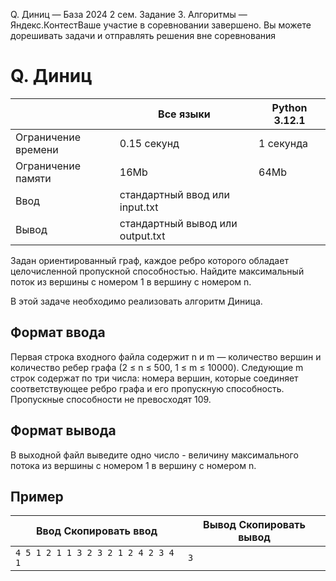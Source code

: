 Q. Диниц — База 2024 2 сем. Задание 3. Алгоритмы — Яндекс.КонтестВаше участие в соревновании завершено. Вы можете дорешивать задачи и отправлять решения вне соревнования

# Q. Диниц

|  | Все языки | Python 3.12.1 |
| --- | --- | --- |
| Ограничение времени | 0.15 секунд | 1 секунда |
| Ограничение памяти | 16Mb | 64Mb |
| Ввод | стандартный ввод или input.txt | |
| Вывод | стандартный вывод или output.txt | |

Задан ориентированный граф, каждое ребро которого обладает целочисленной пропускной способностью. Найдите максимальный поток
из вершины с номером 1 в вершину с номером n.

В этой задаче необходимо реализовать алгоритм Диница.

## Формат ввода

Первая строка входного файла содержит n и m — количество вершин и количество ребер графа (2 ≤ n ≤ 500, 1 ≤ m ≤ 10000). Следующие m строк содержат по три числа: номера вершин, которые соединяет соответствующее ребро графа и его пропускную способность. Пропускные
способности не превосходят 109.

## Формат вывода

В выходной файл выведите одно число - величину максимального потока из вершины с номером 1 в вершину с номером n.

## Пример

| Ввод Скопировать ввод | Вывод Скопировать вывод |
| --- | --- |
| `4 5 1 2 1 1 3 2 3 2 1 2 4 2 3 4 1 ` | `3 ` |
